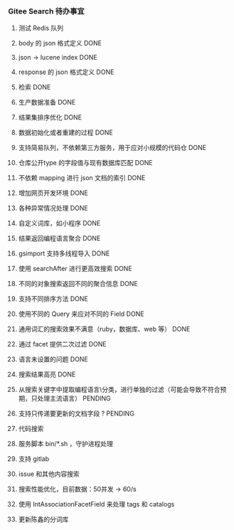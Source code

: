 ### Gitee Search 待办事宜

1. 测试 Redis 队列
2. body 的 json 格式定义         DONE
3. json -> lucene index        DONE
4. response 的 json 格式定义     DONE
5. 检索                        DONE
6. 生产数据准备  DONE
7. 结果集排序优化  DONE
8. 数据初始化或者重建的过程  DONE
13. 支持简易队列，不依赖第三方服务，用于应对小规模的代码仓  DONE
15. 仓库公开type 的字段值与现有数据库匹配  DONE
18. 不依赖 mapping 进行 json 文档的索引  DONE
19. 增加网页开发环境  DONE
10. 各种异常情况处理  DONE
23. 自定义词库，如小程序  DONE
21. 结果返回编程语言聚合 DONE
24. gsimport 支持多线程导入  DONE
22. 使用 searchAfter 进行更高效搜索  DONE
25. 不同的对象搜索返回不同的聚合信息 DONE
27. 支持不同排序方法  DONE
29. 使用不同的 Query 来应对不同的 Field  DONE
28. 通用词汇的搜索效果不满意（ruby，数据库、web 等）  DONE
26. 通过 facet 提供二次过滤  DONE
30. 语言未设置的问题  DONE
29. 搜索结果高亮  DONE


19. 从搜索关键字中提取编程语言\分类，进行单独的过滤（可能会导致不符合预期，只处理主流语言）  PENDING
28. 支持只传递要更新的文档字段 ?  PENDING
    
9. 代码搜索
11. 服务脚本 bin/*.sh ，守护进程处理
12. 支持 gitlab
17. issue 和其他内容搜索
20. 搜索性能优化，目前数据：50并发 -> 60/s
27. 使用 IntAssociationFacetField 来处理 tags 和 catalogs
31. 更新陈鑫的分词库